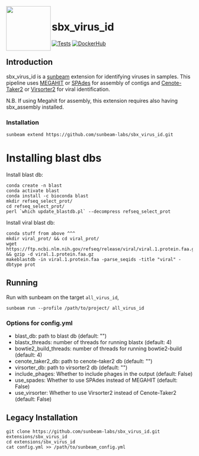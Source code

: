 <img src="https://github.com/sunbeam-labs/sunbeam/blob/stable/docs/images/sunbeam_logo.gif" width=120, height=120 align="left" />

# sbx_virus_id

<!-- badges: start -->
[![Tests](https://github.com/sunbeam-labs/sbx_virus_id/actions/workflows/tests.yml/badge.svg)](https://github.com/sunbeam-labs/sbx_virus_id/actions/workflows/tests.yml)
[![DockerHub](https://img.shields.io/docker/pulls/sunbeamlabs/sbx_virus_id)](https://hub.docker.com/repository/docker/sunbeamlabs/sbx_virus_id/)
<!-- badges: end -->

## Introduction

sbx_virus_id is a [sunbeam](https://github.com/sunbeam-labs/sunbeam) extension for identifying viruses in samples. This pipeline uses [MEGAHIT](https://github.com/voutcn/megahit) or [SPAdes](https://github.com/ablab/spades) for assembly of contigs and [Cenote-Taker2](https://github.com/mtisza1/Cenote-Taker2) or [Virsorter2](https://github.com/jiarong/VirSorter2) for viral identification.

N.B. If using Megahit for assembly, this extension requires also having sbx_assembly installed.

### Installation

```
sunbeam extend https://github.com/sunbeam-labs/sbx_virus_id.git
```

# Installing blast dbs

Install blast db:

```
conda create -n blast
conda activate blast
conda install -c bioconda blast
mkdir refseq_select_prot/
cd refseq_select_prot/
perl `which update_blastdb.pl` --decompress refseq_select_prot
```

Install viral blast db:

```
conda stuff from above ^^^
mkdir viral_prot/ && cd viral_prot/
wget https://ftp.ncbi.nlm.nih.gov/refseq/release/viral/viral.1.protein.faa.gz && gzip -d viral.1.protein.faa.gz
makeblastdb -in viral.1.protein.faa -parse_seqids -title "viral" -dbtype prot
```

## Running

Run with sunbeam on the target `all_virus_id`,

```
sunbeam run --profile /path/to/project/ all_virus_id
```

### Options for config.yml

  - blast_db: path to blast db (default: "")
  - blastx_threads: number of threads for running blastx (default: 4)
  - bowtie2_build_threads: number of threads for running bowtie2-build (default: 4)
  - cenote_taker2_db: path to cenote-taker2 db (default: "")
  - virsorter_db: path to virsorter2 db (default: "")
  - include_phages: Whether to include phages in the output (default: False)
  - use_spades: Whether to use SPAdes instead of MEGAHIT (default: False)
  - use_virsorter: Whether to use Virsorter2 instead of Cenote-Taker2 (default: False)

## Legacy Installation

```
git clone https://github.com/sunbeam-labs/sbx_virus_id.git extensions/sbx_virus_id
cd extensions/sbx_virus_id
cat config.yml >> /path/to/sunbeam_config.yml
```